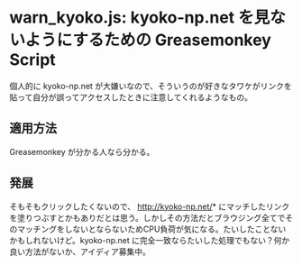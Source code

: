 # warn_kyoko.js: kyoko-np.net を見ないようにするための Greasemonkey Script

個人的に kyoko-np.net が大嫌いなので、そういうのが好きなタワケがリンクを貼って自分が誤ってアクセスしたときに注意してくれるようなもの。

## 適用方法

Greasemonkey が分かる人なら分かる。

## 発展

そもそもクリックしたくないので、 http://kyoko-np.net/* にマッチしたリンクを塗りつぶすとかもありだとは思う。しかしその方法だとブラウジング全てでそのマッチングをしないとならないためCPU負荷が気になる。たいしたことないかもしれないけど。kyoko-np.net に完全一致ならたいした処理でもない？何か良い方法がないか、アイディア募集中。

